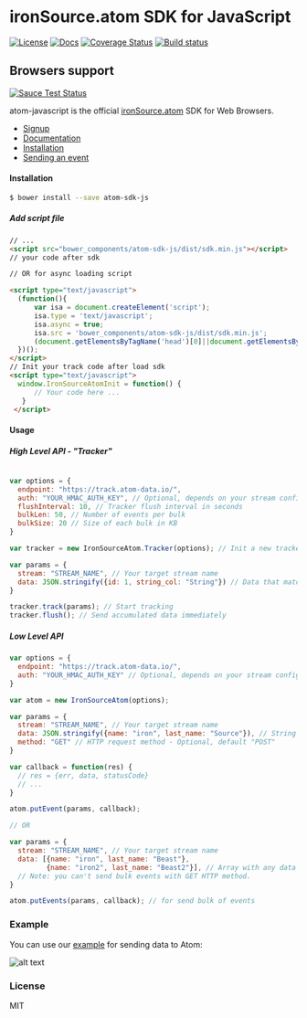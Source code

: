 # ironSource.atom SDK for JavaScript
[![License][license-image]][license-url]
[![Docs][docs-image]][docs-url]
[![Coverage Status][coveralls-image]][coveralls-url]
[![Build status][travis-image]][travis-url]
## Browsers support
[![Sauce Test Status][sauce-image]][sauce-url]

atom-javascript is the official [ironSource.atom](http://www.ironsrc.com/data-flow-management) SDK for Web Browsers.

- [Signup](https://atom.ironsrc.com/#/signup)
- [Documentation](https://ironsource.github.io/atom-javascript/)
- [Installation](#Installation)
- [Sending an event](#Using-the-API-layer-to-send-events)

#### Installation
```sh
$ bower install --save atom-sdk-js
```
##### Add script file
```html
// ...
<script src="bower_components/atom-sdk-js/dist/sdk.min.js"></script>
// your code after sdk

// OR for async loading script

<script type="text/javascript">
  (function(){
      var isa = document.createElement('script');
      isa.type = 'text/javascript';
      isa.async = true;
      isa.src = 'bower_components/atom-sdk-js/dist/sdk.min.js';
      (document.getElementsByTagName('head')[0]||document.getElementsByTagName('body')[0]).appendChild(isa);
  })();
</script>
// Init your track code after load sdk
<script type="text/javascript">
  window.IronSourceAtomInit = function() {
      // Your code here ...
   }
 </script>
```

#### Usage
##### High Level API - "Tracker"
 ```js

 var options = {
   endpoint: "https://track.atom-data.io/",
   auth: "YOUR_HMAC_AUTH_KEY", // Optional, depends on your stream config
   flushInterval: 10, // Tracker flush interval in seconds
   bulkLen: 50, // Number of events per bulk
   bulkSize: 20 // Size of each bulk in KB
 }

 var tracker = new IronSourceAtom.Tracker(options); // Init a new tracker

 var params = {
   stream: "STREAM_NAME", // Your target stream name
   data: JSON.stringify({id: 1, string_col: "String"}) // Data that matches your DB structure
 }

 tracker.track(params); // Start tracking
 tracker.flush(); // Send accumulated data immediately
 ```

##### Low Level API
```js
var options = {
  endpoint: "https://track.atom-data.io/",
  auth: "YOUR_HMAC_AUTH_KEY" // Optional, depends on your stream config
}

var atom = new IronSourceAtom(options);

var params = {
  stream: "STREAM_NAME", // Your target stream name
  data: JSON.stringify({name: "iron", last_name: "Source"}), // String with data that matches your DB structure
  method: "GET" // HTTP request method - Optional, default "POST"
}

var callback = function(res) {
  // res = {err, data, statusCode}
  // ...
}

atom.putEvent(params, callback);

// OR

var params = {
  stream: "STREAM_NAME", // Your target stream name
  data: [{name: "iron", last_name: "Beast"},
         {name: "iron2", last_name: "Beast2"}], // Array with any data that matches your DB structure.
  // Note: you can't send bulk events with GET HTTP method.
} 

atom.putEvents(params, callback); // for send bulk of events
```

### Example

You can use our [example][example-url] for sending data to Atom:

![alt text][example]

### License
MIT

[example-url]: https://github.com/ironSource/atom-javascript/blob/master/atom-sdk/example/index.html
[example]: https://cloud.githubusercontent.com/assets/19283325/16585493/ce347b24-42c9-11e6-8930-765605663eca.png "example"
[license-image]: https://img.shields.io/badge/license-MIT-blue.svg?style=flat-square
[license-url]: LICENSE
[travis-image]: https://travis-ci.org/ironSource/atom-javascript.svg?branch=master
[travis-url]: https://travis-ci.org/ironSource/atom-javascript
[coveralls-image]: https://coveralls.io/repos/github/ironSource/atom-javascript/badge.svg?branch=master
[coveralls-url]: https://coveralls.io/github/ironSource/atom-javascript?branch=master
[docs-image]: https://img.shields.io/badge/docs-latest-blue.svg
[docs-url]: https://ironsource.github.io/atom-javascript/
[sauce-image]: https://saucelabs.com/browser-matrix/jacckson.svg?auth=433c2b373dfd86bc7d78fc8bf36dbc3b
[sauce-url]: https://saucelabs.com/u/jacckson?auth=433c2b373dfd86bc7d78fc8bf36dbc3b
